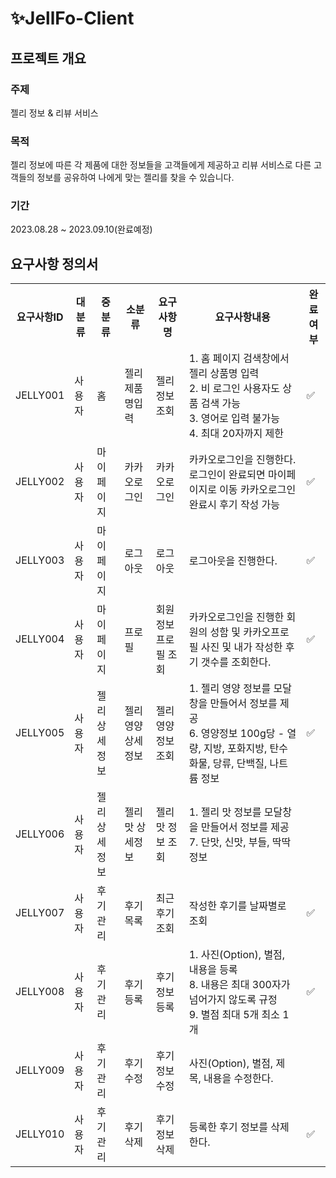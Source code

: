 # ✨JellFo-Client

## 프로젝트 개요
### 주제
젤리 정보 & 리뷰 서비스

### 목적
젤리 정보에 따른 각 제품에 대한 정보들을 고객들에게 제공하고 리뷰 서비스로 다른 고객들의 정보를 공유하여 나에게 맞는 젤리를 찾을 수 있습니다.

### 기간
2023.08.28 ~ 2023.09.10(완료예정)

## 요구사항 정의서

<table>
    <tr>
        <th>요구사항ID</th>
        <th>대분류</th>
        <th>중분류</th>
        <th>소분류</th>
        <th>요구사항명</th>
        <th>요구사항내용</th>
        <th>완료여부</th>
    </tr>
    <tr>
        <td>JELLY001</td>
        <td>사용자</td>
        <td>홈</td>
        <td>젤리제품명입력</td>
        <td>젤리정보조회</td>
        <td>1. 홈 페이지 검색창에서 젤리 상품명 입력 <br />2. 비 로그인 사용자도 상품 검색 가능<br />
3. 영어로 입력 불가능 <br />
4. 최대 20자까지 제한</td>
        <td>✅</td>
    </tr>
    <tr>
        <td>JELLY002</td>
        <td>사용자</td>
        <td>마이페이지</td>
        <td>카카오로그인</td>
        <td>카카오로그인</td>
        <td>카카오로그인을 진행한다. 로그인이 완료되면 마이페이지로 이동 카카오로그인 완료시 후기 작성 가능</td>
        <td>✅</td>
    </tr>
    <tr>
        <td>JELLY003</td>
        <td>사용자</td>
        <td>마이페이지</td>
        <td>로그아웃</td>
        <td>로그아웃</td>
        <td>로그아웃을 진행한다.</td>
        <td>✅</td>
    </tr>
    <tr>
        <td>JELLY004</td>
        <td>사용자</td>
        <td>마이페이지</td>
        <td>프로필</td>
        <td>회원정보 프로필 조회</td>
        <td>카카오로그인을 진행한 회원의 성함 및 카카오프로필 사진 및 내가 작성한 후기 갯수를 조회한다.</td>
        <td>✅</td>
    </tr>
    <tr>
        <td>JELLY005</td>
        <td>사용자</td>
        <td>젤리 상세정보</td>
        <td>젤리 영양 상세정보</td>
        <td>젤리 영양 정보 조회</td>
        <td>1. 젤리 영양 정보를 모달창을 만들어서 정보를 제공 <br />
6. 영양정보 100g당 - 열량, 지방, 포화지방, 탄수화물, 당류, 단백질, 나트륨 정보</td>
        <td>✅</td>
    </tr>
    <tr>
        <td>JELLY006</td>
        <td>사용자</td>
        <td>젤리 상세정보</td>
        <td>젤리 맛 상세정보</td>
        <td>젤리 맛 정보 조회</td>
        <td>1. 젤리 맛 정보를 모달창을 만들어서 정보를 제공<br />
7. 단맛, 신맛, 부들, 딱딱 정보</td>
        <td></td>
    </tr>
        <tr>
        <td>JELLY007</td>
        <td>사용자</td>
        <td>후기관리</td>
        <td>후기목록</td>
        <td>최근후기 조회</td>
        <td>작성한 후기를 날짜별로 조회</td>
        <td>✅</td>
    </tr>
    <tr>
        <td>JELLY008</td>
        <td>사용자</td>
        <td>후기관리</td>
        <td>후기등록</td>
        <td>후기정보등록</td>
        <td>1. 사진(Option), 별점, 내용을 등록<br />
8. 내용은 최대 300자가 넘어가지 않도록 규정 <br />
9.  별점 최대 5개 최소 1개</td>
        <td>✅</td>
    </tr>
    <tr>
        <td>JELLY009</td>
        <td>사용자</td>
        <td>후기관리</td>
        <td>후기수정</td>
        <td>후기정보수정</td>
        <td>사진(Option), 별점, 제목, 내용을 수정한다.</td>
        <td></td>
    </tr>
    <tr>
        <td>JELLY010</td>
        <td>사용자</td>
        <td>후기관리</td>
        <td>후기삭제</td>
        <td>후기정보삭제</td>
        <td>등록한 후기 정보를 삭제한다.</td>
        <td>✅</td>
    </tr>
</table>
